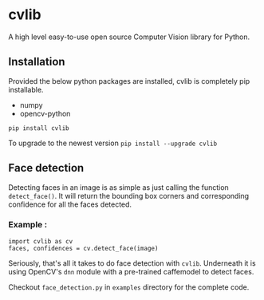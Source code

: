 # cvlib 
A high level easy-to-use open source Computer Vision library for Python.

## Installation
Provided the below python packages are installed, cvlib is completely pip installable.
* numpy
* opencv-python

`pip install cvlib`

To upgrade to the newest version
`pip install --upgrade cvlib`

## Face detection
Detecting faces in an image is as simple as just calling the function `detect_face()`. It will return the bounding box corners and corresponding confidence for all the faces detected.
### Example :

``` 
import cvlib as cv
faces, confidences = cv.detect_face(image) 
```
Seriously, that's all it takes to do face detection with `cvlib`. Underneath it is using OpenCV's `dnn` module with a pre-trained caffemodel to detect faces. 

Checkout `face_detection.py` in `examples` directory for the complete code. 
